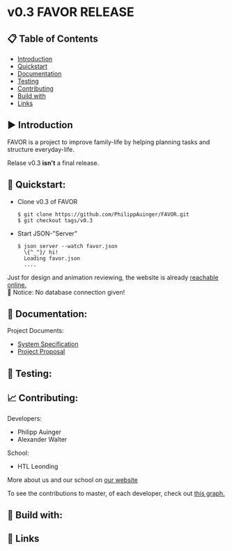 # v0.3 FAVOR RELEASE

## :clipboard: Table of Contents
- [Introduction](#arrow_forward-introduction)
- [Quickstart](#-quickstart)
- [Documentation](#page_facing_up-documentation)
- [Testing](#microscope-testing)
- [Contributing](#chart_with_upwards_trend-contributing)
- [Build with](#wrench-build-with)
- [Links](#link-links)

## :arrow_forward: Introduction

 FAVOR is a project to improve family-life by helping planning tasks and structure everyday-life. 
 
 Relase v0.3 **isn't** a final release.

## :rocket: Quickstart: 

- Clone v0.3 of FAVOR
  ```
  $ git clone https://github.com/PhilippAuinger/FAVOR.git
  $ git checkout tags/v0.3
  ```
 



- Start JSON-"Server"
  ```
  $ json server --watch favor.json
    \{^_^}/ hi!
    Loading favor.json
    ....
  ```
  
  
Just for design and animation reviewing, the website is already [reachable online.](http://favortest.somee.com/index.html)  
:construction: Notice: No database connection given!

##  :page_facing_up: Documentation:

Project Documents:
- [System Specification](Documents/SystemSpecificationFavor.pdf)
- [Project Proposal](Documents/ProjectProposalFavor.pdf)

## :microscope: Testing:


## :chart_with_upwards_trend: Contributing:

Developers:
- Philipp Auinger
- Alexander Walter

School:
- HTL Leonding

More about us and our school on [our website](https://favortest.somee.com/about.html)

To see the contributions to master, of each developer, check out [this graph.](https://github.com/PhilippAuinger/FAVOR/graphs/contributors)

## :wrench: Build with:

## :link: Links
